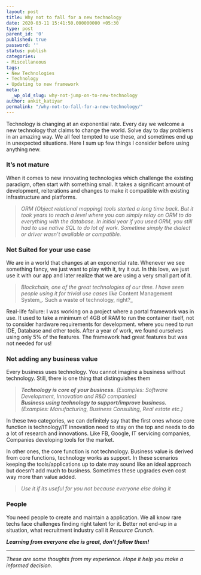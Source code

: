 ```yaml
---
layout: post
title: Why not to fall for a new technology
date: 2020-03-11 15:41:50.000000000 +05:30
type: post
parent_id: '0'
published: true
password: ''
status: publish
categories:
- Miscellaneous
tags:
- New Technologies
- Technology
- Updating to new framework
meta:
  _wp_old_slug: why-not-jump-on-to-new-technology
author: ankit_katiyar
permalink: "/why-not-to-fall-for-a-new-technology/"
---
```



Technology is changing at an exponential rate. Every day we welcome a new technology that claims to change the world. Solve day to day problems in an amazing way. We all feel tempted to use these, and sometimes end up in unexpected situations. Here I sum up few things I consider before using anything new.



### It’s not&nbsp;mature





When it comes to new innovating technologies which challenge the existing paradigm, often start with something small. It takes a significant amount of development, reiterations and changes to make it compatible with existing infrastructure and platforms.



<!-- wp:quote -->

> _ORM (Object relational mapping) tools started a long time back. But it took years to reach a level where you can simply relay on ORM to do everything with the database. In initial year if you used ORM, you still had to use native SQL to do lot of work. Sometime simply the dialect or driver wasn’t available or compatible._

<!-- /wp:quote -->

<!-- wp:heading {"level":3} -->

### Not Suited for your use&nbsp;case





We are in a world that changes at an exponential rate. Whenever we see something fancy, we just want to play with it, try it out. In this love, we just use it with our app and later realize that we are using a very small part of it.



<!-- wp:quote -->

> _Blockchain, one of the great technologies of our time. I have seen people using it for trivial use cases like_ Content Management System_. Such a waste of technology, right?_

<!-- /wp:quote -->



Real-life failure: I was working on a project where a portal framework was in use. It used to take a minimum of 4GB of RAM to run the container itself, not to consider hardware requirements for development. where you need to run IDE, Database and other tools. After a year of work, we found ourselves using only 5% of the features. The framework had great features but was not needed for us!



<!-- wp:heading {"level":3} -->

### Not adding any business&nbsp;value





Every business uses technology. You cannot imagine a business without technology. Still, there is one thing that distinguishes them



<!-- wp:quote -->

> **_Technology is core of your business._** _(Examples: Software Development, Innovation and R&D companies)_  
> **_Business using technology to support/improve business._** _(Examples: Manufacturing, Business Consulting, Real estate etc.)_

<!-- /wp:quote -->



In these two categories, we can definitely say that the first ones whose core function is technology/IT innovation need to stay on the top and needs to do a lot of research and innovations. Like FB, Google, IT servicing companies, Companies developing tools for the market.





In other ones, the core function is not technology. Business value is derived from core functions, technology works as support. In these scenarios keeping the tools/applications up to date may sound like an ideal approach but doesn’t add much to business. Sometimes these upgrades even cost way more than value added.



<!-- wp:quote -->

> _Use it if its useful for you not because everyone else doing it_

<!-- /wp:quote -->

<!-- wp:heading {"level":3} -->

### People





You need people to create and maintain a application. We all know rare techs face challenges finding right talent for it. Better not end-up in a situation, what recruitment industry call it _Resource Crunch._





_**Learning from everyone else is great, don’t follow them!**_



<!-- wp:separator -->

* * *
<!-- /wp:separator -->



_These are some thoughts from my experience. Hope it help you make a informed decision._



